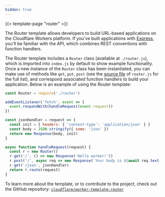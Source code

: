 ```yaml
---
hidden: true
---
```



{{< template-page "router" >}}

The Router template allows developers to build URL-based applications on the Cloudflare Workers platform. If you've built applications with [Express](https://expressjs.com/), you'll be familiar with the API, which combines REST conventions with function handlers.

The Router template includes a `Router` class (available at `./router.js`), which is imported into `index.js` by default to show example functionality. Once a new instance of the `Router` class has been instantiated, you can make use of methods like `get`, `put`, `post` (see the [source file](https://github.com/cloudflare/worker-template-router/blob/master/router.js) of `router.js` for the full list), and correspond associated function handlers to build your application. Below is an example of using the Router template:

```js
const Router = require('./router')

addEventListener('fetch', event => {
  event.respondWith(handleRequest(event.request))
})

const jsonHandler = request => {
  const init = { headers: { 'content-type': 'application/json' } }
  const body = JSON.stringify({ some: 'json' })
  return new Response(body, init)
}

async function handleRequest(request) {
  const r = new Router()
  r.get('/', () => new Response('Hello worker!'))
  r.post('/', async req => new Response(`Your body is ${await req.text()}`))
  r.get('/json', jsonHandler)
  return r.route(request)
}
```

To learn more about the template, or to contribute to the project, check out the GitHub repository: [`cloudflare/worker-template-router`](https://github.com/cloudflare/worker-template-router)
